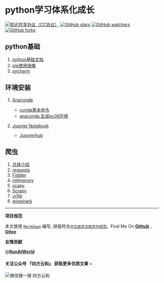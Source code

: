 # python学习体系化成长

[![知识共享协议（CC协议）](https://img.shields.io/badge/License-Creative%20Commons-DC3D24.svg)](https://creativecommons.org/licenses/by-nc-sa/4.0/deed.zh)
[![GitHub stars](https://img.shields.io/github/stars/hbulpf/pydemo.svg?label=Stars)](https://github.com/hbulpf/pydemo)
[![GitHub watchers](https://img.shields.io/github/watchers/hbulpf/pydemo.svg?label=Watchers)](https://github.com/hbulpf/pydemo/watchers)
[![GitHub forks](https://img.shields.io/github/forks/hbulpf/pydemo.svg?label=Forks)](https://github.com/hbulpf/pydemo/fork)

## python基础

1. [python基础文档](https://gitee.com/funny_python/aibooks/blob/master/python%E5%9F%BA%E7%A1%80%E5%AD%A6%E4%B9%A0%E6%96%87%E6%A1%A3.pdf)
2. [pip使用镜像](docs/python/pip_mirrors.md)
3. [pycharm](docs/python/pycharm.md)

## 环境安装
1. [Anaconda](docs/anaconda/README.md)
   - [conda基本命令](docs/anaconda/conda_cmd.md)
   - [anaconda 生成py36环境](docs/anaconda/py37_To_py36.md)
 
2. [Jupyter Notebook](docs/jupyter/README.md)
   - [Jupyterhub](docs/jupyter/jupyterhub_service.md)

## 爬虫

1. [总体介绍](docs/spiders/README.md)
2. [requests](docs/spiders/requests.md)
3. [Fiddler](docs/spiders/Fiddler.md)
4. [mitmproxy](docs/spiders/mitmproxy.md)
5. [scapy](docs/spiders/scapy.md)
6. [Scrapy](docs/spiders/Scrapy.md)
7. [urllib](docs/spiders/urllib.md)
8. [wireshark](docs/spiders/wireshark.md)

----------------------------------------

**项目规范**

本文使用 [`Markdown`](https://www.markdownguide.org/basic-syntax) 编写, 排版符合[`中文技术文档写作规范`](https://github.com/hbulpf/document-style-guide)。Find Me On [**Github**](https://github.com/hbulpf/pydemo) , [**Gitee**](https://gitee.com/hecloudAi/pydemo)

**友情贡献**

@[**RunAtWorld**](http://www.github.com/RunAtWorld)  &nbsp; 
#### 关注公众号 『四方云和』 获取更多优质文章 ~

![微信搜一搜 四方云和](https://images.gitee.com/uploads/images/2020/0418/212736_248fedfb_5627523.jpeg "qrcode_for_gh_b72b5d8c5649_258.jpg")

